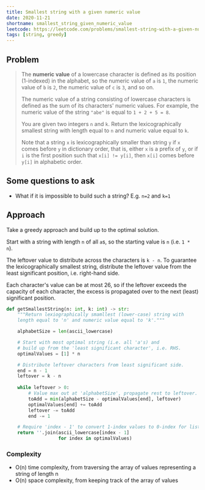 ```yaml
---
title: Smallest string with a given numeric value
date: 2020-11-21
shortname: smallest_string_given_numeric_value
leetcode: https://leetcode.com/problems/smallest-string-with-a-given-numeric-value
tags: [string, greedy]
---
```


## Problem

> The __numeric value__ of a lowercase character is defined as its position (1-indexed) in the alphabet, 
> so the numeric value of `a` is `1`, the numeric value of `b` is `2`, the numeric value of `c` is `3`, and so on.
> 
> The numeric value of a string consisting of lowercase characters is defined as the sum of its characters' numeric values. 
> For example, the numeric value of the string `"abe"` is equal to `1 + 2 + 5 = 8`.
> 
> You are given two integers `n` and `k`. 
> Return the lexicographically smallest string with length equal to `n` and numeric value equal to `k`.
> 
> Note that a string `x` is lexicographically smaller than string `y` if `x` comes before `y` in dictionary order, that is, 
> either `x` is a prefix of `y`, or if `i` is the first position such that `x[i] != y[i]`, then `x[i]` comes before `y[i]` in alphabetic order.

## Some questions to ask

* What if it is impossible to build such a string? E.g. `n=2` and `k=1`

## Approach

Take a greedy approach and build up to the optimal solution.

Start with a string with length `n` of all `a`s, so the starting value is `n` (i.e. `1 * n`). 

The leftover value to distribute across the characters is `k - n`.
To guarantee the lexicographically smallest string, distribute the leftover value from the least significant position, i.e. right-hand side. 

Each character's value can be at most 26, so if the leftover exceeds the capacity of each character, the excess is propagated over to the next (least) significant position.

```python
def getSmallestString(n: int, k: int) -> str:
    """Return lexiographically smamllest (lower-case) string with
    length equal to 'n' and numeric value equal to 'k'."""

    alphabetSize = len(ascii_lowercase)

    # Start with most optimal string (i.e. all 'a's) and
    # build up from the 'least significant character', i.e. RHS.
    optimalValues = [1] * n

    # Distribute leftover characters from least significant side.
    end = n - 1
    leftover = k - n
    
    while leftover > 0:
        # Value max out at 'alphabetSize', propagate rest to leftover.
        toAdd = min(alphabetSize - optimalValues[end], leftover)
        optimalValues[end] += toAdd
        leftover -= toAdd
        end -= 1

    # Require 'index - 1' to convert 1-index values to 0-index for list.
    return ''.join(ascii_lowercase[index - 1] 
                   for index in optimalValues)
```

### Complexity

* O(n) time complexity, from traversing the array of values representing a string of length n
* O(n) space complexity, from keeping track of the array of values